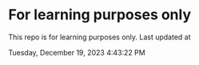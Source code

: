 # For learning purposes only
This repo is for learning purposes only.
Last updated at

Tuesday, December 19, 2023 4:43:22 PM

